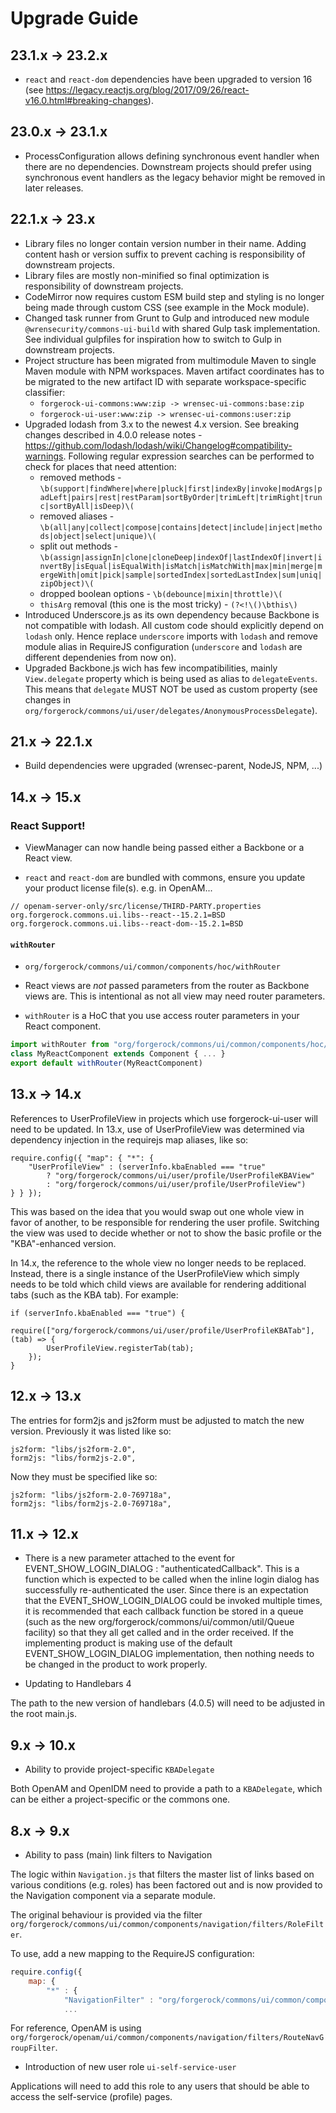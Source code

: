 # Upgrade Guide

## 23.1.x -> 23.2.x

* `react` and `react-dom` dependencies have been upgraded to version 16 (see https://legacy.reactjs.org/blog/2017/09/26/react-v16.0.html#breaking-changes).


## 23.0.x -> 23.1.x

* ProcessConfiguration allows defining synchronous event handler when there are no dependencies.
Downstream projects should prefer using synchronous event handlers as the legacy behavior might
be removed in later releases.


## 22.1.x -> 23.x

* Library files no longer contain version number in their name. Adding content hash or version
  suffix to prevent caching is responsibility of downstream projects.
* Library files are mostly non-minified so final optimization is responsibility of downstream
  projects.
* CodeMirror now requires custom ESM build step and styling is no longer being made through
  custom CSS (see example in the Mock module).
* Changed task runner from Grunt to Gulp and introduced new module `@wrensecurity/commons-ui-build`
  with shared Gulp task implementation. See individual gulpfiles for inspiration how to switch
  to Gulp in downstream projects.
* Project structure has been migrated from multimodule Maven to single Maven module with NPM
  workspaces. Maven artifact coordinates has to be migrated to the new artifact ID with separate
  workspace-specific classifier:
  * `forgerock-ui-commons:www:zip -> wrensec-ui-commons:base:zip`
  * `forgerock-ui-user:www:zip -> wrensec-ui-commons:user:zip`
* Upgraded lodash from 3.x to the newest 4.x version. See breaking changes described in 4.0.0
  release notes - https://github.com/lodash/lodash/wiki/Changelog#compatibility-warnings.
  Following regular expression searches can be performed to check for places that need attention:
  * removed methods -
    `\b(support|findWhere|where|pluck|first|indexBy|invoke|modArgs|padLeft|pairs|rest|restParam|sortByOrder|trimLeft|trimRight|trunc|sortByAll|isDeep)\(`
  * removed aliases -
    `\b(all|any|collect|compose|contains|detect|include|inject|methods|object|select|unique)\(`
  * split out methods -
    `\b(assign|assignIn|clone|cloneDeep|indexOf|lastIndexOf|invert|invertBy|isEqual|isEqualWith|isMatch|isMatchWith|max|min|merge|mergeWith|omit|pick|sample|sortedIndex|sortedLastIndex|sum|uniq|zipObject)\(`
  * dropped boolean options -
    `\b(debounce|mixin|throttle)\(`
  * `thisArg` removal (this one is the most tricky) -
    `(?<!\()\bthis\)`
* Introduced Underscore.js as its own dependency because Backbone is not compatible with lodash.
  All custom code should explicitly depend on `lodash` only. Hence replace `underscore` imports
  with `lodash` and remove module alias in RequireJS configuration (`underscore` and `lodash`
  are different dependenies from now on).
* Upgraded Backbone.js wich has few incompatibilities, mainly `View.delegate` property which
  is being used as alias to `delegateEvents`. This means that `delegate` MUST NOT be used
  as custom property (see changes in `org/forgerock/commons/ui/user/delegates/AnonymousProcessDelegate`).


## 21.x -> 22.1.x

* Build dependencies were upgraded (wrensec-parent, NodeJS, NPM, ...)


## 14.x -> 15.x

### React Support!

* ViewManager can now handle being passed either a Backbone or a React view.

* `react` and `react-dom` are bundled with commons, ensure you update your product license file(s). e.g. in OpenAM...
```
// openam-server-only/src/license/THIRD-PARTY.properties
org.forgerock.commons.ui.libs--react--15.2.1=BSD
org.forgerock.commons.ui.libs--react-dom--15.2.1=BSD
```

#### `withRouter`

* `org/forgerock/commons/ui/common/components/hoc/withRouter`

* React views are *not* passed parameters from the router as Backbone views are. This is intentional as not all view may need router parameters.

* `withRouter` is a HoC that you use access router parameters in your React component.
```javascript
import withRouter from "org/forgerock/commons/ui/common/components/hoc/withRouter"
class MyReactComponent extends Component { ... }
export default withRouter(MyReactComponent)
```


## 13.x -> 14.x

References to UserProfileView in projects which use forgerock-ui-user will need to be updated.
In 13.x, use of UserProfileView was determined via dependency injection in the requirejs map aliases, like so:

    require.config({ "map": { "*": {
        "UserProfileView" : (serverInfo.kbaEnabled === "true"
            ? "org/forgerock/commons/ui/user/profile/UserProfileKBAView"
            : "org/forgerock/commons/ui/user/profile/UserProfileView")
    } } });

This was based on the idea that you would swap out one whole view in favor of another, to be responsible
for rendering the user profile. Switching the view was used to decide whether or not to show the basic profile or the "KBA"-enhanced version.

In 14.x, the reference to the whole view no longer needs to be replaced. Instead, there is a single instance of the UserProfileView which simply needs to be told which child views are available for rendering additional tabs (such as the KBA tab). For example:

    if (serverInfo.kbaEnabled === "true") {
        require(["org/forgerock/commons/ui/user/profile/UserProfileKBATab"], (tab) => {
            UserProfileView.registerTab(tab);
        });
    }


## 12.x -> 13.x

The entries for form2js and js2form must be adjusted to match the new version. Previously it was listed like so:

    js2form: "libs/js2form-2.0",
    form2js: "libs/form2js-2.0",

Now they must be specified like so:

    js2form: "libs/js2form-2.0-769718a",
    form2js: "libs/form2js-2.0-769718a",


## 11.x -> 12.x

* There is a new parameter attached to the event for EVENT_SHOW_LOGIN_DIALOG : "authenticatedCallback". This is a function which is expected to be called when the inline login dialog has successfully re-authenticated the user. Since there is an expectation that the EVENT_SHOW_LOGIN_DIALOG could be invoked multiple times, it is recommended that each callback function be stored in a queue (such as the new org/forgerock/commons/ui/common/util/Queue facility) so that they all get called and in the order received. If the implementing product is making use of the default EVENT_SHOW_LOGIN_DIALOG implementation, then nothing needs to be changed in the product to work properly.

* Updating to Handlebars 4

The path to the new version of handlebars (4.0.5) will need to be adjusted in the root main.js.


## 9.x -> 10.x

* Ability to provide project-specific `KBADelegate`

Both OpenAM and OpenIDM need to provide a path to a `KBADelegate`, which can be either a project-specific or the commons one.


## 8.x -> 9.x

* Ability to pass (main) link filters to Navigation

The logic within `Navigation.js` that filters the master list of links based on various conditions (e.g. roles) has been factored out and is now provided to the Navigation component via a separate module.

The original behaviour is provided via the filter `org/forgerock/commons/ui/common/components/navigation/filters/RoleFilter`.

To use, add a new mapping to the RequireJS configuration:

```javascript
require.config({
    map: {
        "*" : {
            "NavigationFilter" : "org/forgerock/commons/ui/common/components/navigation/filters/RoleFilter"
            ...
```

For reference, OpenAM is using `org/forgerock/openam/ui/common/components/navigation/filters/RouteNavGroupFilter`.

* Introduction of new user role `ui-self-service-user`

Applications will need to add this role to any users that should be able to access the self-service (profile) pages.
